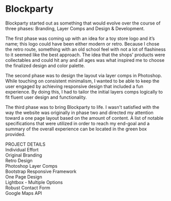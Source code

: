 # Blockparty



Blockparty started out as something that would evolve over the course of three phases: Branding, Layer Comps and Design & Development.

The first phase was coming up with an idea for a toy store logo and it’s name; this logo could have been either modern or retro. Because I chose the retro route, something with an old school feel with not a lot of flashiness to it seemed like the best approach. The idea that the shops' products were collectables and could hit any and all ages was what inspired me to choose the finalized design and color palette.

The second phase was to design the layout via layer comps in Photoshop. While touching on consistent minimalism, I wanted to be able to keep the user engaged by achieving responsive design that included a fun experience. By doing this, I had to tailor the initial layers comps logically to fit fluent user design and functionality.

The third phase was to bring Blockparty to life. I wasn't satisfied with the way the website was originally in phase two and directed my attention toward a one page layout based on the amount of content. A list of notable specifications that were utilized in order to reach my end-goal and a summary of the overall experience can be located in the green box provided.





PROJECT DETAILS
<br>Individual Effort
<br>Original Branding
<br>Retro Design
<br>Photoshop Layer Comps
<br>Bootstrap Responsive Framework
<br>One Page Design
<br>Lightbox - Multiple Options
<br>Robust Contact Form
<br>Google Maps API
